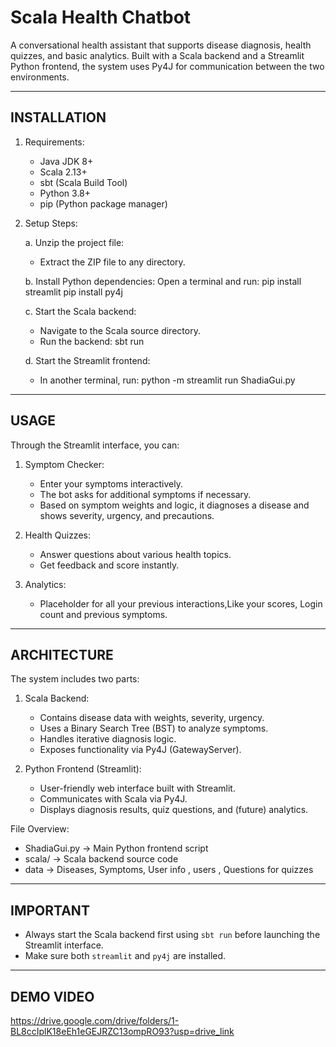 Scala Health Chatbot
====================

A conversational health assistant that supports disease diagnosis, health quizzes, and basic analytics. Built with a Scala backend and a Streamlit Python frontend, the system uses Py4J for communication between the two environments.

--------------------
INSTALLATION
--------------------

1. Requirements:
   - Java JDK 8+
   - Scala 2.13+
   - sbt (Scala Build Tool)
   - Python 3.8+
   - pip (Python package manager)

2. Setup Steps:

   a. Unzip the project file:
      - Extract the ZIP file to any directory.

   b. Install Python dependencies:
      Open a terminal and run:
      pip install streamlit
      pip install py4j

   c. Start the Scala backend:
      - Navigate to the Scala source directory.
      - Run the backend:
        sbt run

   d. Start the Streamlit frontend:
      - In another terminal, run:
        python -m streamlit run ShadiaGui.py

--------------------
USAGE
--------------------

Through the Streamlit interface, you can:

1. Symptom Checker:
   - Enter your symptoms interactively.
   - The bot asks for additional symptoms if necessary.
   - Based on symptom weights and logic, it diagnoses a disease and shows severity, urgency, and precautions.

2. Health Quizzes:
   - Answer questions about various health topics.
   - Get feedback and score instantly.

3. Analytics:
   - Placeholder for all your previous interactions,Like your scores, Login count and previous symptoms.

--------------------
ARCHITECTURE
--------------------

The system includes two parts:

1. Scala Backend:
   - Contains disease data with weights, severity, urgency.
   - Uses a Binary Search Tree (BST) to analyze symptoms.
   - Handles iterative diagnosis logic.
   - Exposes functionality via Py4J (GatewayServer).

2. Python Frontend (Streamlit):
   - User-friendly web interface built with Streamlit.
   - Communicates with Scala via Py4J.
   - Displays diagnosis results, quiz questions, and (future) analytics.

File Overview:
- ShadiaGui.py            → Main Python frontend script
- scala/                  → Scala backend source code
- data                   → Diseases, Symptoms, User info , users , Questions for quizzes

--------------------
IMPORTANT
--------------------

- Always start the Scala backend first using `sbt run` before launching the Streamlit interface.
- Make sure both `streamlit` and `py4j` are installed.
--------------------
DEMO VIDEO
--------------------
https://drive.google.com/drive/folders/1-BL8ccIplK18eEh1eGEJRZC13ompRO93?usp=drive_link


